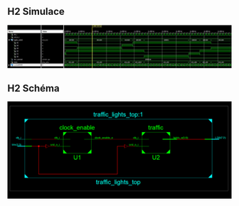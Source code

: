 ﻿## H2 Simulace
![simulace_lab08.JPG](/Labs/images/simulace_lab08.JPG)

## H2 Schéma
![traffic_lights_schema.png](/Labs/images/traffic_lights_schema.png)





